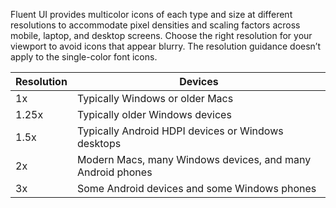 Fluent UI provides multicolor icons of each type and size at different resolutions to accommodate pixel densities and scaling factors across mobile, laptop, and desktop screens. Choose the right resolution for your viewport to avoid icons that appear blurry. The resolution guidance doesn’t apply to the single-color font icons.

| Resolution | Devices                                                    |
| ---------- | ---------------------------------------------------------- |
| 1x         | Typically Windows or older Macs                            |
| 1.25x      | Typically older Windows devices                            |
| 1.5x       | Typically Android HDPI devices or Windows desktops         |
| 2x         | Modern Macs, many Windows devices, and many Android phones |
| 3x         | Some Android devices and some Windows phones               |
